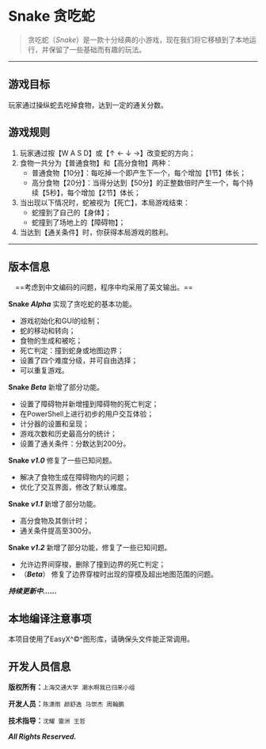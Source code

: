 # Snake 贪吃蛇

>贪吃蛇（*Snake*）是一款十分经典的小游戏，现在我们将它移植到了本地运行，并保留了一些基础而有趣的玩法。

---

## 游戏目标

玩家通过操纵蛇去吃掉食物，达到一定的通关分数。

## 游戏规则

1. 玩家通过按【W A S D】或【↑ ← ↓ →】改变蛇的方向；
2. 食物一共分为【普通食物】和【高分食物】两种：
   - 普通食物【10分】：每吃掉一个即产生下一个，每个增加【1节】体长；
   - 高分食物【20分】：当得分达到【50分】的正整数倍时产生一个，每个持续【5秒】，每个增加【2节】体长；
3. 当出现以下情况时，蛇被视为【死亡】，本局游戏结束：
   - 蛇撞到了自己的【身体】；
   - 蛇撞到了场地上的【障碍物】；
4. 当达到【通关条件】时，你获得本局游戏的胜利。

---

## 版本信息

&emsp;==考虑到中文编码的问题，程序中均采用了英文输出。==

**Snake *Alpha***
实现了贪吃蛇的基本功能。

- 游戏初始化和GUI的绘制；
- 蛇的移动和转向；
- 食物的生成和被吃；
- 死亡判定：撞到蛇身或地图边界；
- 设置了四个难度分级，并可自由选择；
- 可以重复游戏。

**Snake *Beta***
新增了部分功能。

- 设置了障碍物并新增撞到障碍物的死亡判定；
- 在PowerShell上进行初步的用户交互体验；
- 计分器的设置和呈现；
- 游戏次数和历史最高分的统计；
- 设置了通关条件：分数达到200分。

**Snake *v1.0***
修复了一些已知问题。

- 解决了食物生成在障碍物内的问题；
- 优化了交互界面，修改了默认难度。

**Snake *v1.1***
新增了部分功能。

- 高分食物及其倒计时；
- 通关条件提高至300分。

**Snake *v1.2***
新增了部分功能，修复了一些已知问题。

- 允许边界间穿梭，删除了撞到边界的死亡判定；
- （***Beta***） 修复了边界穿梭时出现的穿模及超出地图范围的问题。

***持续更新中……***

## 本地编译注意事项

本项目使用了EasyX^©^图形库，请确保头文件能正常调用。

## 开发人员信息

**版权所有：**`上海交通大学 潮水啊我已归来小组`

**开发人员：**`陈潇雨 颜舒逸 马崇杰 周翰鹏`

**技术指导：**`沈耀 雷洲 王哲`

***All Rights Reserved.***
